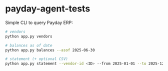 # payday-agent-tests

Simple CLI to query Payday ERP:

```bash
# vendors
python app.py vendors

# balances as of date
python app.py balances --asof 2025-06-30

# statement (+ optional CSV)
python app.py statement --vendor-id <ID> --from 2025-01-01 --to 2025-12-31 --csv out.csv
